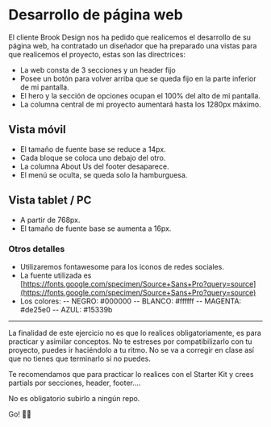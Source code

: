 # Desarrollo de página web

El cliente Brook Design nos ha pedido que realicemos el desarrollo de su página web, ha contratado un diseñador que ha preparado una vistas para que realicemos el proyecto, estas son las directrices:

* La web consta de 3 secciones y un header fijo
* Posee un botón para volver arriba que se queda fijo en la parte inferior de mi pantalla.
* El hero y la sección de opciones ocupan el 100% del alto de mi pantalla.
* La columna central de mi proyecto aumentará hasta los 1280px máximo.

## Vista móvil
* El tamaño de fuente base se reduce a 14px.
* Cada bloque se coloca uno debajo del otro.
* La columna About Us del footer desaparece.
* El menú se oculta, se queda solo la hamburguesa.

## Vista tablet / PC
* A partir de 768px.
* El tamaño de fuente base se aumenta a 16px.

### Otros detalles
* Utilizaremos fontawesome para los iconos de redes sociales.
* La fuente utilizada es [https://fonts.google.com/specimen/Source+Sans+Pro?query=source](https://fonts.google.com/specimen/Source+Sans+Pro?query=source)
* Los colores: 
-- NEGRO: #000000
-- BLANCO: #ffffff
-- MAGENTA: #de25e0
-- AZUL: #15339b

 
--------
 La finalidad de este ejercicio no es que lo realices obligatoriamente, es para practicar y asimilar conceptos. No te estreses por compatibilizarlo con tu proyecto, puedes ir haciéndolo a tu ritmo. No se va a corregir en clase así que no tienes que terminarlo si no puedes.

Te recomendamos que para practicar lo realices con el Starter Kit y crees partials por secciones, header, footer....

No es obligatorio subirlo a ningún repo.

Go! 💪💪
